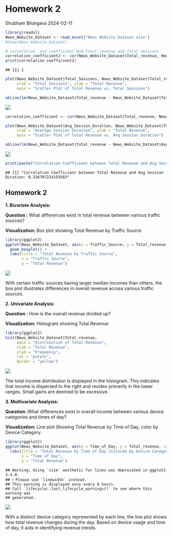 Homework 2
================
Shubham Bhargava
2024-02-11

``` r
library(readxl)
News_Website_Dataset <- read_excel("News Website Dataset.xlsx")
#View(News_Website_Dataset)

# correlation  and coefficient B/W Total_revenue and Total Sessions
correlation_coefficient2 <- cor(News_Website_Dataset$Total_revenue, News_Website_Dataset$Total_Sessions)
print(correlation_coefficient2)
```

    ## [1] 1

``` r
plot(News_Website_Dataset$Total_Sessions, News_Website_Dataset$Total_revenue,
     xlab = "Total Sessions", ylab = "Total Revenue",
     main = "Scatter Plot of Total Revenue vs. Total Sessions")

abline(lm(News_Website_Dataset$Total_revenue ~ News_Website_Dataset$Total_Sessions), col = "green")
```

![](Shubham-Bhargava_HW2MVA_files/figure-gfm/unnamed-chunk-1-1.png)<!-- -->

``` r
correlation_coefficient <- cor(News_Website_Dataset$Total_revenue, News_Website_Dataset$Avg_Session_Duration)

plot(News_Website_Dataset$Avg_Session_Duration, News_Website_Dataset$Total_revenue,
     xlab = "Average Session Duration", ylab = "Total Revenue",
     main = "Scatter Plot of Total Revenue vs. Avg Session Duration")

abline(lm(News_Website_Dataset$Total_revenue ~ News_Website_Dataset$Avg_Session_Duration), col = "purple")
```

![](Shubham-Bhargava_HW2MVA_files/figure-gfm/unnamed-chunk-2-1.png)<!-- -->

``` r
print(paste("Correlation Coefficient between Total Revenue and Avg Session Duration:", correlation_coefficient))
```

    ## [1] "Correlation Coefficient between Total Revenue and Avg Session Duration: 0.536707214155583"

## Homework 2

<b>1. Bivariate Analysis:</b>
<p>
<b>Question :</b> What differences exist in total revenue between
various traffic sources?
</p>
<p>
<b>Visualization:</b> Box plot showing Total Revenue by Traffic Source
</p>

``` r
library(ggplot2)
ggplot(News_Website_Dataset, aes(x = Traffic_Source, y = Total_revenue, fill = Traffic_Source)) +
  geom_boxplot() +
  labs(title = "Total Revenue by Traffic Source",
       x = "Traffic Source",
       y = "Total Revenue")
```

![](Shubham-Bhargava_HW2MVA_files/figure-gfm/unnamed-chunk-3-1.png)<!-- -->
<p>
With certain traffic sources having larger median incomes than others,
the box plot illustrates differences in overall revenue across various
traffic sources.
</p>
<b>2. Univariate Analysis:</b>
<p>
<b>Question :</b> How is the overall revenue divided up?
</p>
<p>
<b>Visualization:</b> Histogram showing Total Revenue
</p>

``` r
library(ggplot2)
hist(News_Website_Dataset$Total_revenue, 
     main = "Distribution of Total Revenue",
     xlab = "Total Revenue",
     ylab = "Frequency",
     col = "purple",
     border = "yellow")
```

![](Shubham-Bhargava_HW2MVA_files/figure-gfm/unnamed-chunk-4-1.png)<!-- -->
<p>
The total income distribution is displayed in the histogram. This
indicates that income is dispersed to the right and resides primarily in
the lower ranges. Small gains are deemed to be excessive.
</p>
<b>3. Multivariate Analysis:</b>
<p>
<b>Question :</b>What differences exist in overall income between
various device categories and times of day?
</p>
<p>
<b>Visualization:</b> Line plot Showing Total Revenue by Time of Day,
color by Device Category
</p>

``` r
library(ggplot2)
ggplot(News_Website_Dataset, aes(x = Time_of_Day, y = Total_revenue, color = Device_Category)) +  geom_line(size = 2.5) +
  labs(title = "Total Revenue by Time of Day (Colored by Device Category)",
       x = "Time of Day",
       y = "Total Revenue")
```

    ## Warning: Using `size` aesthetic for lines was deprecated in ggplot2 3.4.0.
    ## ℹ Please use `linewidth` instead.
    ## This warning is displayed once every 8 hours.
    ## Call `lifecycle::last_lifecycle_warnings()` to see where this warning was
    ## generated.

![](Shubham-Bhargava_HW2MVA_files/figure-gfm/unnamed-chunk-5-1.png)<!-- -->
<p>
With a distinct device category represented by each line, the line plot
shows how total revenue changes during the day. Based on device usage
and time of day, it aids in identifying revenue trends.
</p>
